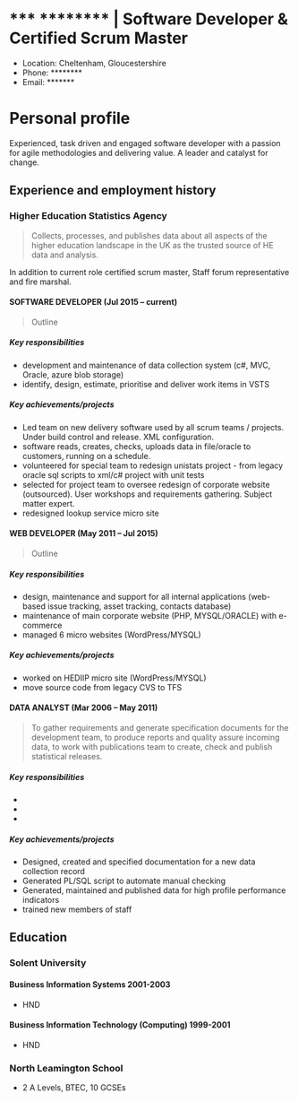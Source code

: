 # *** ******** | Software Developer & Certified Scrum Master
-	Location: Cheltenham, Gloucestershire
-	Phone: ********
-	Email: *******

# Personal profile
Experienced, task driven and engaged software developer with a passion for agile methodologies and delivering value. A leader and catalyst for change.

## Experience and employment history

### Higher Education Statistics Agency
> Collects, processes, and publishes data about all aspects of the higher education landscape in the UK as the trusted source of HE data and analysis.

In addition to current role certified scrum master, Staff forum representative and fire marshal.

#### SOFTWARE DEVELOPER (Jul 2015 – current)
>Outline

##### Key responsibilities
- development and maintenance of data collection system (c#, MVC, Oracle, azure blob storage)
- identify, design, estimate, prioritise and deliver work items in VSTS

##### Key achievements/projects
- Led team on new delivery software used by all scrum teams / projects. Under build control and release. XML configuration.
- software reads, creates, checks, uploads data in file/oracle to customers, running on a schedule.
- volunteered for special team to redesign unistats project - from legacy oracle sql scripts to xml/c# project with unit tests
- selected for project team to oversee redesign of corporate website (outsourced). User workshops and requirements gathering. Subject matter expert.
- redesigned lookup service micro site

#### WEB DEVELOPER (May 2011 – Jul 2015)
>Outline

##### Key responsibilities
- design, maintenance and support for all internal applications (web-based issue tracking, asset tracking, contacts database)
- maintenance of main corporate website (PHP, MYSQL/ORACLE) with e-commerce
- managed 6 micro websites (WordPress/MYSQL)

##### Key achievements/projects
- worked on HEDIIP micro site (WordPress/MYSQL)
- move source code from legacy CVS to TFS

#### DATA ANALYST (Mar 2006 – May 2011)
> To gather requirements and generate specification documents for the development team, to produce reports and quality assure incoming data, to work with publications team to create, check and publish statistical releases.

##### Key responsibilities
-
-
-
##### Key achievements/projects
- Designed, created and specified documentation for a new data collection record
- Generated PL/SQL script to automate manual checking
- Generated, maintained and published data for high profile performance indicators
- trained new members of staff

## Education

### Solent University

#### Business Information Systems 2001-2003
-	HND
#### Business Information Technology (Computing) 1999-2001
-	HND

### North Leamington School
-	2 A Levels, BTEC, 10 GCSEs

